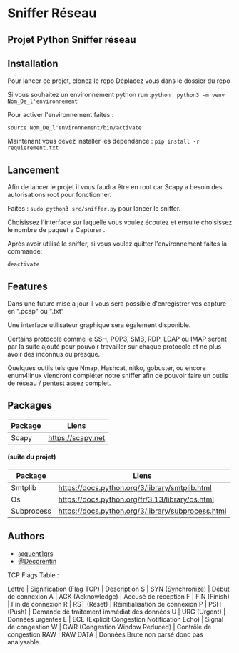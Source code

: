 
# Sniffer Réseau

## Projet Python Sniffer réseau




## Installation

Pour lancer ce projet, clonez le repo
Déplacez vous dans le dossier du repo 

Si vous souhaitez un environnement python run :```python 
python3 -m venv 
Nom_De_l'environnement``` 

Pour activer l'environnement faites : 

```source Nom_De_l'environnement/bin/activate ```

Maintenant vous devez installer les dépendance : ```pip install -r requierement.txt ```

## Lancement

Afin de lancer le projet il vous faudra être en root car Scapy a besoin des autorisations root pour fonctionner. 

Faites : ``` sudo python3 src/sniffer.py ``` pour lancer le sniffer.

Choisissez l'interface sur laquelle vous voulez écoutez et ensuite choisissez le nombre de paquet a Capturer .

Après avoir utilisé le sniffer, si vous voulez quitter l'environnement faites la commande:

``` deactivate ```



## Features

Dans une future mise a jour il vous sera possible d'enregistrer vos capture en ".pcap" ou ".txt" 

Une interface utilisateur graphique sera également disponible. 

Certains protocole comme le SSH, POP3, SMB, RDP, LDAP ou IMAP seront par la suite ajouté pour pouvoir travailler sur chaque protocole et ne plus avoir des inconnus ou presque.

Quelques outils tels que Nmap, Hashcat, nitko, gobuster, ou encore enum4linux viendront compléter notre sniffer afin de pouvoir faire un outils de réseau / pentest assez complet.

## Packages
| Package             | Liens                                              
| ----------------- | ------------------------------------------------------------------ |
Scapy |https://scapy.net

#### (suite du projet)
| Package             | Liens                                              
| ----------------- | ------------------------------------------------------------------ |
| Smtplib |https://docs.python.org/3/library/smtplib.html|
| Os |https://docs.python.org/fr/3.13/library/os.html|
| Subprocess|https://docs.python.org/3/library/subprocess.html|

## Authors

- [@quent1grs](https://github.com/quent1grs)
- [@Decorentin](https://github.com/Decorentin)



TCP Flags Table :

Lettre | Signification (Flag TCP)                     | Description
S      | SYN  (Synchronize)                           | Début de connexion
A      | ACK  (Acknowledge)                           | Accusé de réception
F      | FIN  (Finish)                                | Fin de connexion
R      | RST  (Reset)                                 | Réinitialisation de connexion
P      | PSH  (Push)                                  | Demande de traitement immédiat des données
U      | URG  (Urgent)                                | Données urgentes
E      | ECE  (Explicit Congestion Notification Echo) | Signal de congestion
W      | CWR  (Congestion Window Reduced)             | Contrôle de congestion
RAW    | RAW DATA                                     | Données Brute non parsé donc pas analysable.

